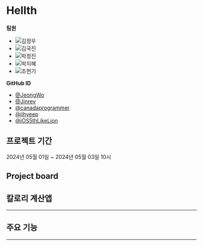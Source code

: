 # Hellth

**팀원**

- ![김정우](image_url)
- ![김국진](image_url)
- ![박정진](image_url)
- ![박지혜](image_url)
- ![조현기](image_url)
  
**GitHub ID**
- [@JeongWo](https://github.com/JeongWo)
- [@Jinrev](https://github.com/Jinrev)
- [@canadaprogrammer](https://github.com/canadaprogrammer)
- [@jihyeep](https://github.com/jihyeep)
- [@iOS5thLikeLion](https://github.com/iOS5thLikeLion)


## 프로젝트 기간

2024년 05월 01일  ~ 2024년 05월 03일 10시

## Project board

## 칼로리 계산앱

---

## 주요 기능


---
